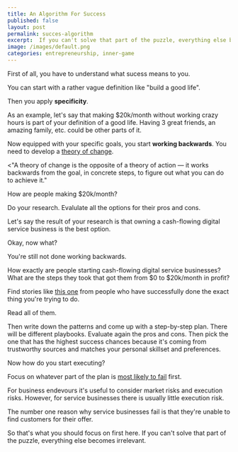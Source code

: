 ```yaml
---
title: An Algorithm For Success
published: false
layout: post
permalink: succes-algorithm
excerpt:  If you can't solve that part of the puzzle, everything else becomes irrelevant.
image: /images/default.png
categories: entrepreneurship, inner-game
---
```


First of all, you have to understand what sucess means to you. 

You can start with a rather vague definition like "build a good life".

Then you apply **specificity**.

As an example, let's say that making $20k/month without working crazy hours is part of your definition of a good life. Having 3 great friends, an amazing family, etc. could be other parts of it. 

Now equipped with your specific goals, you start **working backwards**. You need to develop a [theory of change](http://www.aaronsw.com/weblog/theoryofchange).

<"A theory of change is the opposite of a theory of action — it works backwards from the goal, in concrete steps, to figure out what you can do to achieve it."

How are people making $20k/month?

Do your research. Evalulate all the options for their pros and cons.

Let's say the result of your research is that owning a cash-flowing digital service business is the best option.

Okay, now what?

You're still not done working backwards.

How exactly are people starting cash-flowing digital service businesses? What are the steps they took that got them from $0 to $20k/month in profit?

Find stories like [this one](https://www.rpdoyle.com/blog/a-successful-year) from people who have successfully done the exact thing you're trying to do. 

Read all of them. 

Then write down the patterns and come up with a step-by-step plan. There will be different playbooks. Evaluate again the pros and cons. Then pick the one that has the highest success chances because it's coming from trustworthy sources and matches your personal skillset and preferences.

Now how do you start executing?

Focus on whatever part of the plan is [most likely to fail](https://cs.stanford.edu/~jsteinhardt/ResearchasaStochasticDecisionProcess.html) first. 

For business endevours it's useful to consider market risks and execution risks. However, for service businesses there is usually little execution risk.

The number one reason why service businesses fail is that they're unable to find customers for their offer.

So that's what you should focus on first here. If you can't solve that part of the puzzle, everything else becomes irrelevant.